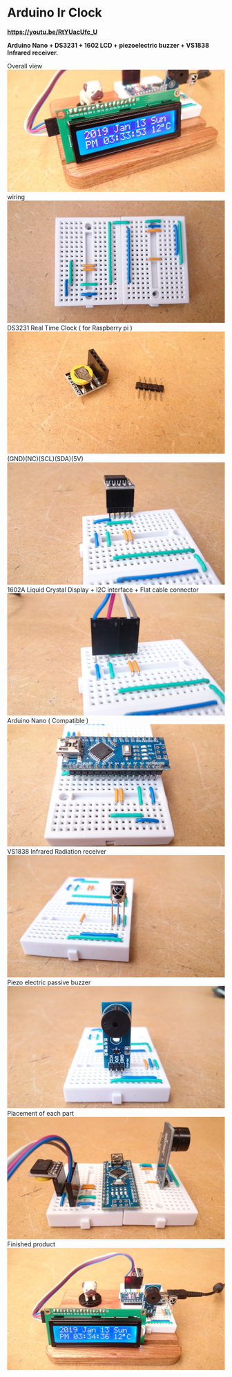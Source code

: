 # Arduino Ir Clock

<b>https://youtu.be/RtYUacUfc_U</b>

<b>Arduino Nano + DS3231 + 1602 LCD + piezoelectric buzzer + VS1838 Infrared receiver.</b>

Overall view
<img src="https://github.com/faowff034faerf3490ur/arduino_ir_clock/blob/master/IMG/20190113153400_copy.jpg" title="photo 1">
<br>wiring</br> 
<img src="https://github.com/faowff034faerf3490ur/arduino_ir_clock/blob/master/IMG/20190113151925_copy.jpg" title="photo 3"><br>DS3231 Real Time Clock ( for Raspberry pi )<br>
<img src="https://github.com/faowff034faerf3490ur/arduino_ir_clock/blob/master/IMG/20190113151026_copy.jpg" title="photo 2"><br>(GND)(NC)(SCL)(SDA)(5V)<br>
<img src="https://github.com/faowff034faerf3490ur/arduino_ir_clock/blob/master/IMG/20190113152021_copy.jpg" title="photo 4"><br>1602A Liquid Crystal Display + I2C interface + Flat cable connector</br> 
<img src="https://github.com/faowff034faerf3490ur/arduino_ir_clock/blob/master/IMG/20190113152136_copy.jpg" title="photo 5"><br>Arduino Nano ( Compatible )</br> 
<img src="https://github.com/faowff034faerf3490ur/arduino_ir_clock/blob/master/IMG/20190113152252_copy.jpg" title="photo 6"><br>VS1838 Infrared Radiation receiver</br> 
<img src="https://github.com/faowff034faerf3490ur/arduino_ir_clock/blob/master/IMG/20190113152402_copy.jpg" title="photo 7"><br>Piezo electric passive buzzer</br> 
<img src="https://github.com/faowff034faerf3490ur/arduino_ir_clock/blob/master/IMG/20190113152438_copy.jpg" title="photo 8"><br>Placement of each part</br>
<img src="https://github.com/faowff034faerf3490ur/arduino_ir_clock/blob/master/IMG/20190113153012_copy.jpg" title="photo 9"><br>Finished product</br>
<img src="https://github.com/faowff034faerf3490ur/arduino_ir_clock/blob/master/IMG/20190113153443_copy.jpg" title="photo 10">

